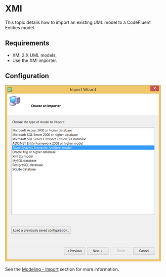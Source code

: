 # XMI

This topic details how to import an existing UML model to a CodeFluent Entities model.

## Requirements

* XMI 2.X UML models,
* Use the XMI importer.

## Configuration

![](addins/img/enterprise-architect-importer-01.png)

See the [Modeling - Import](../modeling/import.md) section for more information.